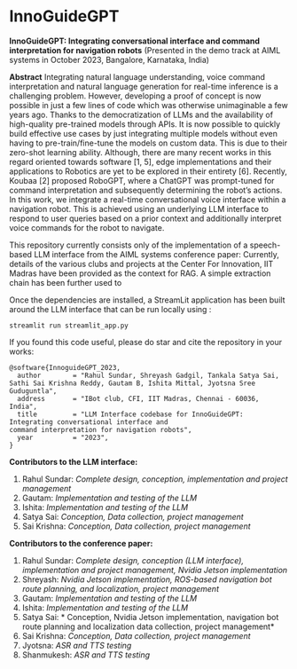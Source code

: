 # InnoGuideGPT


**InnoGuideGPT: Integrating conversational interface and
command interpretation for navigation robots** (Presented in the demo track at AIML systems in October 2023, Bangalore, Karnataka, India)

**Abstract**
Integrating natural language understanding, voice command interpretation and natural language generation for real-time inference is a challenging problem. However, developing a proof of concept is now
possible in just a few lines of code which was otherwise unimaginable a few years ago. Thanks to the democratization of LLMs and the availability of high-quality pre-trained models through APIs.
It is now possible to quickly build effective use cases by just integrating multiple models without even having to pre-train/fine-tune the models on custom data. This is due to their zero-shot learning ability. Although, there are many recent works in this regard oriented towards software [1, 5], edge implementations and their applications to Robotics are yet to be explored in their entirety [6]. Recently, Koubaa [2] proposed RoboGPT, where a ChatGPT was
prompt-tuned for command interpretation and subsequently determining the robot’s actions. In this work, we integrate a real-time conversational voice interface within a navigation robot. This is achieved using an underlying LLM interface to respond to user queries based on a prior context and additionally interpret voice commands for the robot to navigate. 

This repository currently consists only of the implementation of a speech-based LLM interface from the AIML systems conference paper:
Currently, details of the various clubs and projects at the Center For Innovation, IIT Madras have been provided as the context for RAG. A simple extraction chain has been further used to


Once the dependencies are installed, a StreamLit application has been built around the LLM interface that can be run locally
using :
```
streamlit run streamlit_app.py
```

If you found this code useful, please do star and cite the repository in your works:
```
@software{InnoguideGPT_2023,
  author        = "Rahul Sundar, Shreyash Gadgil, Tankala Satya Sai, Sathi Sai Krishna Reddy, Gautam B, Ishita Mittal, Jyotsna Sree Guduguntla",
  address       = "IBot club, CFI, IIT Madras, Chennai - 60036, India",
  title         = "LLM Interface codebase for InnoGuideGPT: Integrating conversational interface and
command interpretation for navigation robots",
  year          = "2023",
}
```


**Contributors to the LLM interface:**
1. Rahul Sundar: *Complete design, conception, implementation and project management*
2. Gautam: *Implementation and testing of the LLM*
3. Ishita: *Implementation and testing of the LLM*
4. Satya Sai:  *Conception, Data collection, project management*
5. Sai Krishna: *Conception, Data collection, project management*

**Contributors to the conference paper:**
1. Rahul Sundar: *Complete design, conception (LLM interface), implementation and project management, Nvidia Jetson implementation*
2. Shreyash: *Nvidia Jetson implementation, ROS-based navigation bot route planning, and localization, project management*
3. Gautam: *Implementation and testing of the LLM*
4. Ishita: *Implementation and testing of the LLM*
5. Satya Sai:  * Conception, Nvidia Jetson implementation, navigation bot route planning and localization data collection, project management*
6. Sai Krishna: *Conception, Data collection, project management*
7. Jyotsna: *ASR and TTS testing*
8. Shanmukesh: *ASR and TTS testing*
